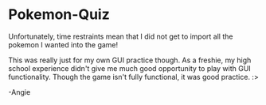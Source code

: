 Pokemon-Quiz
============

Unfortunately, time restraints mean that I did not get to import all the pokemon I wanted into the game!

This was really just for my own GUI practice though.
As a freshie, my high school experience didn't give me much good opportunity to play with GUI functionality.
Though the game isn't fully functional, it was good practice. :>

-Angie
